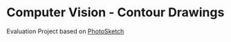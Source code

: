 # Computer Vision - Contour Drawings

Evaluation Project based on [PhotoSketch](https://github.com/mtli/PhotoSketch)